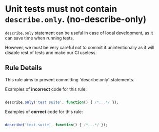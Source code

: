 # Unit tests must not contain `describe.only`. (no-describe-only)

`describe.only` statement can be useful in case of local development, as it can save time when running tests.

However, we must be very careful not to commit it unintentionally as it will disable rest of tests and make our CI useless.


## Rule Details

This rule aims to prevent committing 'describe.only' statements.

Examples of **incorrect** code for this rule:

```js

describe.only('test suite', function() { /*...*/ });

```

Examples of **correct** code for this rule:

```js

describe('test suite', function() { /*...*/ });

```
